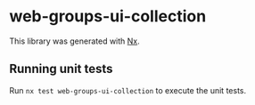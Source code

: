 # web-groups-ui-collection

This library was generated with [Nx](https://nx.dev).

## Running unit tests

Run `nx test web-groups-ui-collection` to execute the unit tests.
